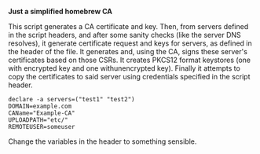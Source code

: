 **Just a simplified homebrew CA**

This script generates a CA certificate and key.
Then, from servers defined in the script headers, and after some sanity checks (like the server DNS resolves),
it generate certificate request and keys for servers, as defined in the header of the file.
It generates and, using the CA, signs these server's certificates based on those CSRs.
It creates PKCS12 format keystores (one with encrypted key and one withunencrypted key).
Finally it attempts to copy the certificates to said server using credentials specified in the script header.

```
declare -a servers=("test1" "test2")
DOMAIN=example.com
CAName="Example-CA"
UPLOADPATH="etc/"
REMOTEUSER=someuser
```
Change the variables in the header to something sensible.
